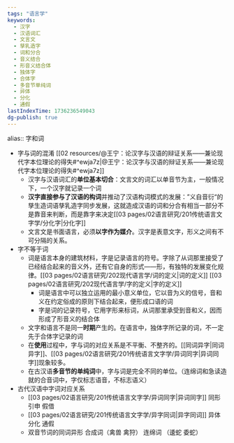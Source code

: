 ```yaml
---
tags: "语言学"
keywords:
  - 汉字
  - 汉语词汇
  - 文言文
  - 孳乳造字
  - 词和分合
  - 音义结合
  - 形音义结合体
  - 独体字
  - 合体字
  - 多音节单纯词
  - 异体
  - 分化
  - 通假
lastIndexTime: 1736236549043
dg-publish: true
---
```

alias:: 字和词

- 字与词的混淆 [[02 resources/@王宁：论汉字与汉语的辩证关系——兼论现代字本位理论的得失#^ewja7z\|@王宁：论汉字与汉语的辩证关系——兼论现代字本位理论的得失#^ewja7z]]
	- 汉字与汉语词汇的**单位基本切合**：文言文的词汇以单音节为主，一般情况下，一个汉字就记录一个词
	- **汉字直接参与了汉语的构词**并推动了汉语构词模式的发展：”义自音衍“的孳生造词语孳乳造字同步发展，这就造成汉语的词和分合有相当一部分不是靠音来判断，而是靠字来决定[[03 pages/02语言研究/201传统语言文字学/分化字\|分化字]]
	- 文言文是书面语言，必须**以字作为媒介**。汉字是表意文字，形义之间有不可分隔的关系。
- 字不等于词
	- 词是语言本身的建筑材料，字是记录语言的符号。字除了从词那里接受了已经结合起来的音义外，还有它自身的形式——形，有独特的发展变化规律。[[03 pages/02语言研究/202现代语言学/词的定义\|词的定义]] [[03 pages/02语言研究/202现代语言学/字的定义\|字的定义]]
		- 词是语言中可以独立运用的最小意义单位，它以音为义的信号，音和义在约定俗成的原则下结合起来，便形成口语的词
		- 字是词的记录符号，它用字形来标词，从词那里承受到音和义，因而形成了形音义的结合体
	- 文字和语言不是同一**时期**产生的。在语言中，独体字所记录的词，不一定先于合体字记录的词
	- 在**使用**过程中，字与词的对应关系是不平衡、不整齐的。[[同词异字\|同词异字]]、[[03 pages/02语言研究/201传统语言文字学/异词同字\|异词同字]]现象较多。
	- 在古汉语**多音节的单纯词**中，字与词是完全不同的单位。（连绵词和急读造就的合音词中，字仅标志语音，不标志语义）
- 古代汉语中字词对应关系
	- [[03 pages/02语言研究/201传统语言文字学/异词同字\|异词同字]] 同形 引申 假借
	- [[03 pages/02语言研究/201传统语言文字学/异字同词\|异字同词]] 异体 分化 通假
	- 双音节词的同词异形 合成词（禽兽 禽狩） 连绵词 （逶蛇 委蛇）